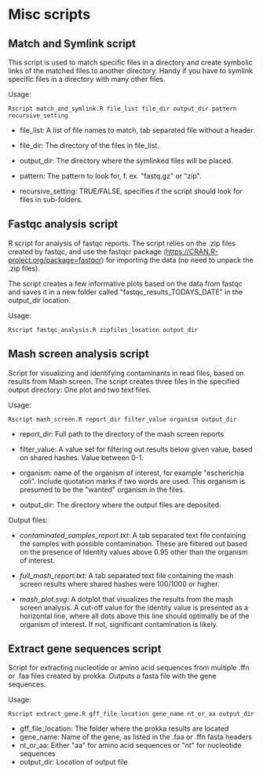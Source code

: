 # Misc scripts

## Match and Symlink script
This script is used to match specific files in a directory and create symbolic links of the matched files to another directory. Handy if you have to symlink specific files in a directory with many other files.

Usage:

```
Rscript match_and_symlink.R file_list file_dir output_dir pattern 
recursive_setting
```

- file_list: A list of file names to match, tab separated file without 
a header.

- file_dir: The directory of the files in file_list.

- output_dir: The directory where the symlinked files will be placed.

- pattern: The pattern to look for, f. ex. "fastq.gz" or "zip".

- recursive_setting: TRUE/FALSE, specifies if the script should look for 
files in sub-folders.

## Fastqc analysis script
R script for analysis of fastqc reports. The script relies on the .zip
files created by fastqc, and use the fastqcr package
(https://CRAN.R-project.org/package=fastqcr) for importing the data (no
need to unpack the .zip files).

The script creates a few informative plots based on the data from fastqc
and saves it in a new folder called "fastqc_results_TODAYS_DATE" in the
output_dir location.

Usage:

```
Rscript fastqc_analysis.R zipfiles_location output_dir
```

## Mash screen analysis script

Script for visualizing and identifying contaminants in read files, based on results from Mash screen. 
The script creates three files in the specified output directory: One plot and two text files. 

Usage:

```
Rscript mash_screen.R report_dir filter_value organism output_dir
```

- report_dir: Full path to the directory of the mash screen reports

- filter_value: A value set for filtering out results below given value, 
based on shared hashes. Value between 0-1.

- organism: name of the organism of interest, for example "escherichia coli". Include quotation marks if two 
words are used. This organism is presumed to be the "wanted" organism in the files.

- output_dir: The directory where the output files are deposited.


Output files:

- *contaminated_samples_report.txt*: A tab separated text file containing the samples with possible 
contamination. These are filtered out based on the presence of Identity values above 0.95 other than the 
organism of interest.

- *full_mash_report.txt*: A tab separated text file containing the mash screen results where shared hashes 
were 100/1000 or higher. 

- *mash_plot.svg*: A dotplot that visualizes the results from the mash screen analysis. A cut-off value for 
the identity value is presented as a horizontal line, where all dots above this line should optimally be of 
the organism of interest. If not, significant contamination is likely.

## Extract gene sequences script
Script for extracting nucleotide or amino acid sequences from multiple 
.ffn or .faa files created by prokka. Outputs a fasta file with the gene 
sequences.

Usage:
```
Rscript extract_gene.R gff_file_location gene_name nt_or_aa output_dir
```
- gff_file_location: The folder where the prokka results are located
- gene_name: Name of the gene, as listed in the .faa or .ffn fasta 
headers
- nt_or_aa: Either "aa" for amino acid sequences or "nt" for nucleotide 
sequences
- output_dir: Location of output file
